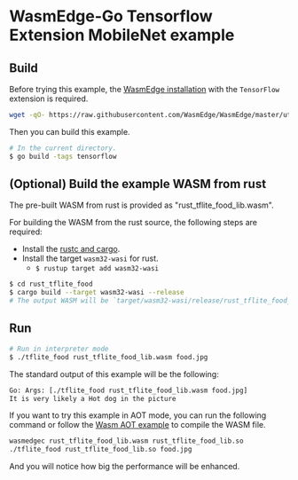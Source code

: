 # WasmEdge-Go Tensorflow Extension MobileNet example

## Build

Before trying this example, the [WasmEdge installation](https://wasmedge.org/book/en/start/install.html) with the `TensorFlow` extension is required.

```bash
wget -qO- https://raw.githubusercontent.com/WasmEdge/WasmEdge/master/utils/install.sh | bash -s -- -e tf -v 0.9.0
```

Then you can build this example.

```bash
# In the current directory.
$ go build -tags tensorflow
```

## (Optional) Build the example WASM from rust

The pre-built WASM from rust is provided as "rust_tflite_food_lib.wasm".

For building the WASM from the rust source, the following steps are required:

* Install the [rustc and cargo](https://www.rust-lang.org/tools/install).
* Install the target `wasm32-wasi` for rust.
  * `$ rustup target add wasm32-wasi`

```bash
$ cd rust_tflite_food
$ cargo build --target wasm32-wasi --release
# The output WASM will be `target/wasm32-wasi/release/rust_tflite_food_lib.wasm`.
```

## Run

```bash
# Run in interpreter mode
$ ./tflite_food rust_tflite_food_lib.wasm food.jpg
```

The standard output of this example will be the following:

```bash
Go: Args: [./tflite_food rust_tflite_food_lib.wasm food.jpg]
It is very likely a Hot dog in the picture
```

If you want to try this example in AOT mode, you can run the following command or follow the [Wasm AOT example](https://github.com/second-state/WasmEdge-go-examples/tree/master/go_WasmAOT) to compile the WASM file.

```bash
wasmedgec rust_tflite_food_lib.wasm rust_tflite_food_lib.so
./tflite_food rust_tflite_food_lib.so food.jpg
```

And you will notice how big the performance will be enhanced.
